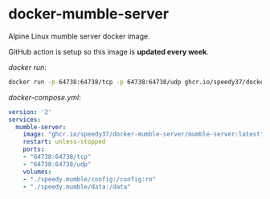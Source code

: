 # docker-mumble-server

Alpine Linux mumble server docker image.

GitHub action is setup so this image is __updated every week__.

_docker run_:

```sh
docker run -p 64738:64738/tcp -p 64738:64738/udp ghcr.io/speedy37/docker-mumble-server/mumble-server:latest
```

_docker-compose.yml_:

```yml
version: '2'
services:
  mumble-server:
    image: "ghcr.io/speedy37/docker-mumble-server/mumble-server:latest"
    restart: unless-stopped
    ports:
    - "64738:64738/tcp"
    - "64738:64738/udp"
    volumes:
    - "./speedy.mumble/config:/config:ro"
    - "./speedy.mumble/data:/data"
```
